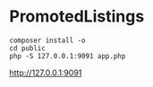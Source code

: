 # PromotedListings

```
composer install -o
cd public
php -S 127.0.0.1:9091 app.php
```

http://127.0.0.1:9091
